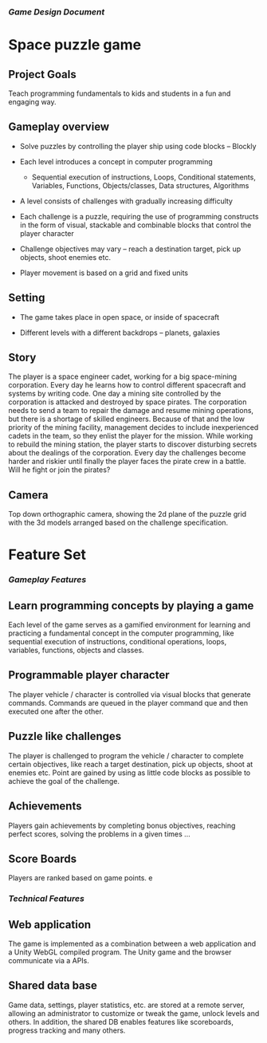<link href="style.css" rel="stylesheet"></link>

### *Game Design Document*
# Space puzzle game

## Project Goals

Teach programming fundamentals to kids and students in a fun and engaging way.

## Gameplay overview

-   Solve puzzles by controlling the player ship using code blocks – Blockly

-   Each level introduces a concept in computer programming

    -   Sequential execution of instructions, Loops, Conditional statements,
        Variables, Functions, Objects/classes, Data structures, Algorithms

-   A level consists of challenges with gradually increasing difficulty

-   Each challenge is a puzzle, requiring the use of programming constructs in
    the form of visual, stackable and combinable blocks that control the player
    character

-   Challenge objectives may vary – reach a destination target, pick up objects,
    shoot enemies etc.

-   Player movement is based on a grid and fixed units

## Setting

-   The game takes place in open space, or inside of spacecraft

-   Different levels with a different backdrops – planets, galaxies

## Story

The player is a space engineer cadet, working for a big space-mining
corporation. Every day he learns how to control different spacecraft and systems
by writing code. One day a mining site controlled by the corporation is attacked
and destroyed by space pirates. The corporation needs to send a team to repair
the damage and resume mining operations, but there is a shortage of skilled
engineers. Because of that and the low priority of the mining facility,
management decides to include inexperienced cadets in the team, so they enlist
the player for the mission. While working to rebuild the mining station, the
player starts to discover disturbing secrets about the dealings of the
corporation. Every day the challenges become harder and riskier until finally
the player faces the pirate crew in a battle. Will he fight or join the pirates?

## Camera

Top down orthographic camera, showing the 2d plane of the puzzle grid with the
3d models arranged based on the challenge specification.

# Feature Set

### *Gameplay Features*

## Learn programming concepts by playing a game

Each level of the game serves as a gamified environment for learning and
practicing a fundamental concept in the computer programming, like sequential
execution of instructions, conditional operations, loops, variables, functions,
objects and classes.

## Programmable player character

The player vehicle / character is controlled via visual blocks that generate
commands. Commands are queued in the player command que and then executed one
after the other.

## Puzzle like challenges

The player is challenged to program the vehicle / character to complete certain
objectives, like reach a target destination, pick up objects, shoot at enemies
etc. Point are gained by using as little code blocks as possible to achieve the
goal of the challenge.

## Achievements

Players gain achievements by completing bonus objectives, reaching perfect
scores, solving the problems in a given times …

## Score Boards

Players are ranked based on game points. e

### *Technical Features*


## Web application

The game is implemented as a combination between a web application and a Unity
WebGL compiled program. The Unity game and the browser communicate via a APIs.

## Shared data base

Game data, settings, player statistics, etc. are stored at a remote server,
allowing an administrator to customize or tweak the game, unlock levels and
others. In addition, the shared DB enables features like scoreboards, progress
tracking and many others.
